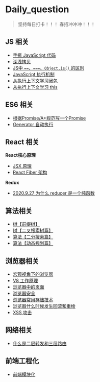 # Daily_question
> 坚持每日打卡！！！
> 春招冲冲冲！！！

## JS 相关
* [手撕 JavaScript 代码](https://github.com/SampsonKY/Daily_question/issues/6)
* [深浅拷贝](https://github.com/SampsonKY/Daily_question/issues/21)
* [JS中 `==`、`===`、`Object.is()` 的区别](https://github.com/SampsonKY/Daily_question/issues/13)
* [JavaScript 执行机制](https://github.com/SampsonKY/Daily_question/issues/16)
* [从执行上下文学习闭包](https://github.com/SampsonKY/Daily_question/issues/17)
* [从执行上下文学习 this](https://github.com/SampsonKY/Daily_question/issues/18)

## ES6 相关
* [根据Promise/A+规范写一个Promise](https://github.com/SampsonKY/Daily_question/issues/1)
* [Generator 自动执行](https://github.com/SampsonKY/Daily_question/issues/3)

## React 相关
**React核心原理**
* [JSX 原理](https://github.com/SampsonKY/Daily_question/issues/23)
* [React Fiber 架构](https://github.com/SampsonKY/Daily_question/issues/24)

**Redux**
* [2020.9.27 为什么 reducer 是一个纯函数](https://github.com/SampsonKY/Daily_question/issues/2)

## 算法相关
* [树【前缀树】](https://github.com/SampsonKY/Daily_question/issues/3)
* [树【二叉搜索树篇】](https://github.com/SampsonKY/Daily_question/issues/5)
* [算法【二分搜索篇】](https://github.com/SampsonKY/Daily_question/issues/7)
* [算法【动态规划篇】](https://github.com/SampsonKY/Daily_question/issues/8)

## 浏览器相关
* [宏观视角下的浏览器](https://github.com/SampsonKY/Daily_question/issues/15)
* [V8 工作原理](https://github.com/SampsonKY/Daily_question/issues/19)
* [浏览器中的页面](https://github.com/SampsonKY/Daily_question/issues/20)
* [浏览器安全](https://github.com/SampsonKY/Daily_question/issues/14)
* [浏览器常用存储技术](https://github.com/SampsonKY/Daily_question/issues/11)
* [浏览器什么时候发生回流和重绘](https://github.com/SampsonKY/Daily_question/issues/12)
* [XSS 攻击](https://github.com/SampsonKY/Daily_question/issues/9)


## 网络相关
* [什么是二层转发和三层路由](https://github.com/SampsonKY/Daily_question/issues/10)

## 前端工程化
* [前端模块化](https://github.com/SampsonKY/Daily_question/issues/22)

